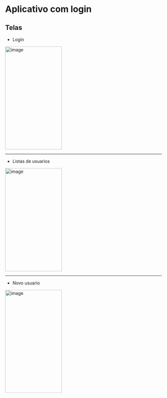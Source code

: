 # Aplicativo com login

## Telas
- Login
<img width="182" height="331" alt="image" src="https://github.com/user-attachments/assets/9d641bab-6350-47ec-a92c-c4efb6797b45" />

<hr>

- Listas de usuarios
<img width="182" height="331" alt="image" src="https://github.com/user-attachments/assets/b01901fe-ac93-42a7-b66c-a608edbeb033" />

<hr>

- Novo usuario
<img width="182" height="331" alt="image" src="https://github.com/user-attachments/assets/1a7e48d0-4e2f-4544-9e4f-f5974685a6f5" />
